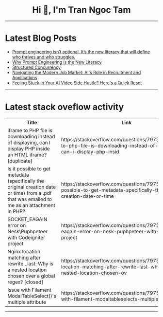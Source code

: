 <h1 align="center">Hi 👋, I'm Tran Ngoc Tam</h1>

---

# Latest Blog Posts 
<!-- BLOG-POST-LIST:START -->
- [Prompt engineering isn’t optional. It’s the new literacy that will define who thrives and who struggles.](https://dev.to/jaideepparashar/prompt-engineering-isnt-optional-its-the-new-literacy-that-will-define-who-thrives-and-who-4jbe)
- [Why Prompt Engineering is the New Literacy](https://dev.to/jaideepparashar/why-prompt-engineering-is-the-new-literacy-2lco)
- [Structured Concurrency](https://dev.to/sadiul_hakim/what-is-structured-concurrency-21al)
- [Navigating the Modern Job Market: AI&#39;s Role in Recruitment and Applications](https://dev.to/max_mayer/navigating-the-modern-job-market-ais-role-in-recruitment-and-applications-5d69)
- [Feeling Stuck in Your AI Video Side Hustle? Here&#39;s a Quick Reset](https://dev.to/walker876/feeling-stuck-in-your-ai-video-side-hustle-heres-a-quick-reset-g5i)
<!-- BLOG-POST-LIST:END -->

---

# Latest stack oveflow activity
<table>
  <tr><th>Title</th><th>Link</th></tr>
  <!-- STACKOVERFLOW:START --><tr><td>iframe to PHP file is downloading instead of displaying, can I display PHP inside an HTML iframe? [duplicate]</td><td>https://stackoverflow.com/questions/79759180/iframe-to-php-file-is-downloading-instead-of-displaying-can-i-display-php-insid</td></tr><tr><td>Is it possible to get metadata &lpar;specifically the original creation date or time&rpar; from a .pdf that was emailed to me as an attachment in PHP?</td><td>https://stackoverflow.com/questions/79759173/is-it-possible-to-get-metadata-specifically-the-original-creation-date-or-time</td></tr><tr><td>SOCKET_EAGAIN error on Nesk\Puphpeteer with Codeigniter project</td><td>https://stackoverflow.com/questions/79758987/socket-eagain-error-on-nesk-puphpeteer-with-codeigniter-project</td></tr><tr><td>Nginx location matching after rewrite...last: Why is a nested location chosen over a global regex? [closed]</td><td>https://stackoverflow.com/questions/79758804/nginx-location-matching-after-rewrite-last-why-is-a-nested-location-chosen-ov</td></tr><tr><td>Issue with Filament ModalTableSelect&lpar;&rpar;&#39;s multiple attribute</td><td>https://stackoverflow.com/questions/79758751/issue-with-filament-modaltableselects-multiple-attribute</td></tr><!-- STACKOVERFLOW:END -->
</table>

---


